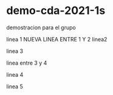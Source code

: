 # demo-cda-2021-1s
demostracion para el grupo

linea 1
NUEVA LINEA ENTRE 1 Y 2
linea2

linea 3

linea entre 3 y 4

linea 4

linea 5